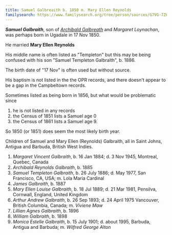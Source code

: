 ```yaml
---
title: Samuel Galbreaith b. 1850 m. Mary Ellen Reynolds
familysearch: https://www.familysearch.org/tree/person/sources/G7VG-7ZK
---
```

***Samuel Galbraith***, son of *[Archibald Galbreath](galbreath-archibald-1803.md)* and *Margaret Loynachan*,
was perhaps born in Ugadale in 17 Nov 1850.

He married **Mary Ellen Reynolds**

His middle name is often listed as "Templeton" but this may be being confused with his son "Samuel Templeton Galbraith", b. 1886.

The birth date of "17 Nov" is often used but without source.

His baptism is not listed in the the OPR records, and there doesn't appear to be a gap in the Campbeltown records.

Sometimes listed as being born in 1856, but what would be problematic since 

1. he is not listed in any records
2. the Census of 1851 lists a Samuel age 0
3. the Census of 1861 lists a Samuel age 9.

So 1850 (or 1851) does seem the most likely birth year.

Children of Samuel and Mary Ellen (Reynolds) Galbraith, all in Saint Johns,  Antigua and Barbuda, British West Indies.

1. *Margaret Vincent Galbraith*, b. 16 Jan 1884; d. 3 Nov 1945, Montreal, Quebec, Canada
2. *Archibald Reynolds Galbraith*, b. 1885
3. *Samuel Templeton Galbraith*, b. 26 July 1886; d. May 1977, San Francisco, CA, USA; m. Lola Maria Cardinal
4. *James Galbraith*, b. 1887
5. *Mary Ellen Louise Galbraith*,  b. 18 Jul 1889; d. 21 Mar 1981, Pensilva, Cornwall, England, United Kingdom
6. *Arthur Andrew Galbraith*, b. 26 Sep 1893; d. 24 April 1975 Vancouver, British Columbia, Canada; m. *Viviene Maw*
7. *Lillian Agnes Galbraith*, b. 1896
8. *William Galbraith*, b. 1898
9. *Monica Estelle Galbraith*, b. 15 July 1901; d. about 1995, Barbuda, Antigua and Barbuda; m.  *Wilfred George Alton*

